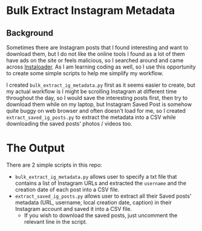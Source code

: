 # Bulk Extract Instagram Metadata

## Background

Sometimes there are Instagram posts that I found interesting and want to download them, but I do not like the online tools I found as a lot of them have ads on the site or feels malicious, so I searched around and came across [Instaloader](https://instaloader.github.io/). As I am learning coding as well, so I use this opportunity to create some simple scripts to help me simplify my workflow.

I created `bulk_extract_ig_metadata.py` first as it seems easier to create, but my actual workflow is I might be scrolling Instagram at different time throughout the day, so I would save the interesting posts first, then try to download them while on my laptop, but Instagram Saved Post is somehow quite buggy on web browser and often doesn't load for me, so I created `extract_saved_ig_posts.py` to extract the metadata into a CSV while downloading the saved posts' photos / videos too.

# The Output

There are 2 simple scripts in this repo:
- `bulk_extract_ig_metadata.py` allows user to specify a txt file that contains a list of Instagram URLs and extracted the `username` and the creation date of each post into a CSV file.
- `extract_saved_ig_posts.py` allows user to extract all their Saved posts' metadata (URL, username, local creation date, caption) in their Instagram account and saved it into a CSV file.
    - If you wish to download the saved posts, just uncomment the relevant line in the script.